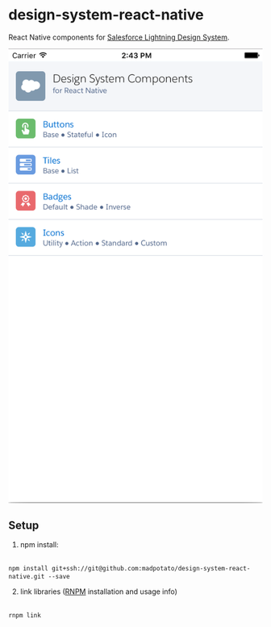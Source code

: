 # design-system-react-native

React Native components for [Salesforce Lightning Design System](https://www.lightningdesignsystem.com/). 

![iOS Screenshot](/README_files/ios-screen.png?raw=true)

## Setup

1. npm install:

  ```

  npm install git+ssh://git@github.com:madpotato/design-system-react-native.git --save

  ```
2. link libraries ([RNPM](http://facebook.github.io/react-native/releases/0.24/docs/linking-libraries-ios.html#automatic-linking) installation and usage info)

  ```

  rnpm link

  ```
  
